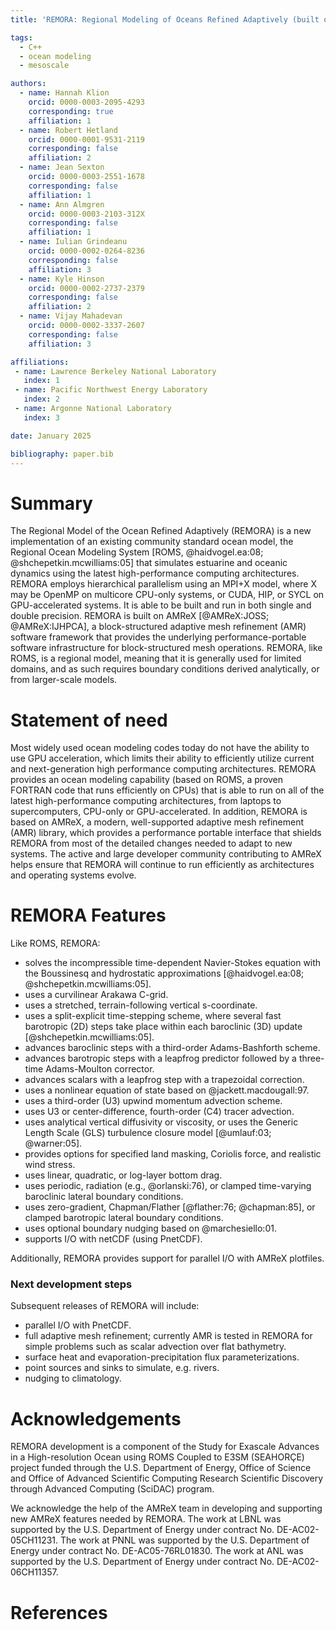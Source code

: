 ```yaml
---
title: 'REMORA: Regional Modeling of Oceans Refined Adaptively (built on AMReX)'

tags:
  - C++
  - ocean modeling
  - mesoscale

authors:
  - name: Hannah Klion
    orcid: 0000-0003-2095-4293
    corresponding: true
    affiliation: 1
  - name: Robert Hetland
    orcid: 0000-0001-9531-2119
    corresponding: false
    affiliation: 2
  - name: Jean Sexton
    orcid: 0000-0003-2551-1678
    corresponding: false
    affiliation: 1
  - name: Ann Almgren
    orcid: 0000-0003-2103-312X
    corresponding: false
    affiliation: 1
  - name: Iulian Grindeanu
    orcid: 0000-0002-0264-8236
    corresponding: false
    affiliation: 3
  - name: Kyle Hinson
    orcid: 0000-0002-2737-2379
    corresponding: false
    affiliation: 2
  - name: Vijay Mahadevan
    orcid: 0000-0002-3337-2607
    corresponding: false
    affiliation: 3

affiliations:
 - name: Lawrence Berkeley National Laboratory
   index: 1
 - name: Pacific Northwest Energy Laboratory
   index: 2
 - name: Argonne National Laboratory
   index: 3

date: January 2025

bibliography: paper.bib
---
```


# Summary

The Regional Model of the Ocean Refined Adaptively (REMORA) is a new implementation 
of an existing community standard ocean model, 
the Regional Ocean Modeling System 
[ROMS, @haidvogel.ea:08; @shchepetkin.mcwilliams:05] that simulates estuarine and oceanic 
dynamics using the latest high-performance computing architectures.
REMORA employs hierarchical parallelism using an MPI+X model, where X may be OpenMP on
multicore CPU-only systems, or CUDA, HIP, or SYCL on GPU-accelerated systems.
It is able to be built and run in both single and double precision.
REMORA is built on AMReX [@AMReX:JOSS; @AMReX:IJHPCA],
a block-structured adaptive mesh refinement (AMR) software framework that
provides the underlying performance-portable software infrastructure for block-structured mesh operations.
REMORA, like ROMS, is a regional model, meaning that it is generally used for limited domains, 
and as such requires boundary conditions derived analytically, or from larger-scale models.

# Statement of need

Most widely used ocean modeling codes today do not have the
ability to use GPU acceleration, which limits their ability to
efficiently utilize current and next-generation high performance computing
architectures.  REMORA provides an ocean modeling capability (based on ROMS, a proven FORTRAN code
that runs efficiently on CPUs) that is able to run on all of the latest high-performance
computing architectures, from laptops to supercomputers, CPU-only or GPU-accelerated.
In addition, REMORA is based on AMReX,
a modern, well-supported adaptive mesh refinement (AMR) library,
which provides a performance portable interface that shields REMORA
from most of the detailed changes needed to adapt to new systems.
The active and large developer community contributing to AMReX helps ensure
that REMORA will continue to run efficiently as architectures and operating systems
evolve.

# REMORA Features

Like ROMS, REMORA:

 - solves the incompressible time-dependent Navier-Stokes equation with the Boussinesq and hydrostatic approximations [@haidvogel.ea:08; @shchepetkin.mcwilliams:05].
 - uses a curvilinear Arakawa C-grid.
 - uses a stretched, terrain-following vertical s-coordinate.
 - uses a split-explicit time-stepping scheme, where several fast barotropic (2D) steps take place within each baroclinic (3D) update [@shchepetkin.mcwilliams:05].
 - advances baroclinic steps with a third-order Adams-Bashforth scheme.
 - advances barotropic steps with a leapfrog predictor followed by a three-time Adams-Moulton corrector.
 - advances scalars with a leapfrog step with a trapezoidal correction.
 - uses a nonlinear equation of state based on @jackett.macdougall:97.
 - uses a third-order (U3) upwind momentum advection scheme.
 - uses U3 or center-difference, fourth-order (C4) tracer advection.
 - uses analytical vertical diffusivity or viscosity, or uses the Generic Length Scale (GLS) turbulence closure model [@umlauf:03; @warner:05].
 - provides options for specified land masking, Coriolis force, and realistic wind stress.
 - uses linear, quadratic, or log-layer bottom drag.
 - uses periodic, radiation (e.g., @orlanski:76), or clamped time-varying baroclinic lateral boundary conditions.
 - uses zero-gradient, Chapman/Flather [@flather:76; @chapman:85], or clamped barotropic lateral boundary conditions.
 - uses optional boundary nudging based on @marchesiello:01.
 - supports I/O with netCDF (using PnetCDF).

Additionally, REMORA provides support for parallel I/O with AMReX plotfiles.

### Next development steps

Subsequent releases of REMORA will include:

 - parallel I/O with PnetCDF.
 - full adaptive mesh refinement; currently AMR is tested in REMORA for simple problems such as scalar advection over flat bathymetry.
 - surface heat and evaporation-precipitation flux parameterizations.
 - point sources and sinks to simulate, e.g. rivers.
 - nudging to climatology.

# Acknowledgements

REMORA development is a component of the Study for Exascale Advances in a High-resolution Ocean using ROMS Coupled to E3SM (SEAHORÇE) project funded through the U.S. Department of Energy, Office of Science and Office of Advanced Scientific Computing Research Scientific Discovery through Advanced Computing (SciDAC) program.

We acknowledge the help of the AMReX team
in developing and supporting new AMReX features needed by REMORA.
The work at LBNL was supported by the U.S. Department of Energy
under contract No. DE-AC02-05CH11231. 
The work at PNNL was supported by the U.S. Department of Energy
under contract No. DE-AC05-76RL01830. 
The work at ANL was supported by the U.S. Department of Energy
under contract No. DE-AC02-06CH11357.

# References
